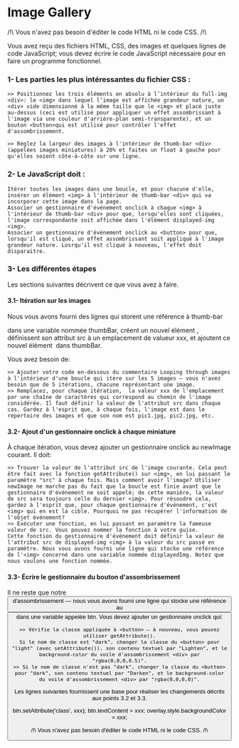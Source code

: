 # Image Gallery

/!\ Vous n'avez pas besoin d'éditer le code HTML ni le code CSS. /!\

Vous avez reçu des fichiers HTML, CSS, des images et quelques lignes de code JavaScript; vous devez écrire le code JavaScript nécessaire pour en faire un programme fonctionnel.

### 1- Les parties les plus intéressantes du fichier CSS :
    >> Positionnez les trois éléments en absolu à l’intérieur du full-img <div>: le <img> dans lequel l’image est affichée grandeur nature, un  <div> vide dimensionné à la même taille que le <img> et placé juste au-dessus (ceci est utilisé pour appliquer un effet assombrissant à l'image via une couleur d'arrière-plan semi-transparente), et un bouton <button>qui est utilisé pour contrôler l'effet d'assombrissement.

    >> Réglez la largeur des images à l'intérieur de thumb-bar <div>(appelées images miniatures) à 20% et faites un float à gauche pour qu'elles soient côte-à-côte sur une ligne.

### 2- Le JavaScript doit :

    Itérer toutes les images dans une boucle, et pour chacune d'elle, insérer un élément <img> à l'intérieur de thumb-bar <div> qui va incorporer cette image dans la page.
    Associer un gestionnaire d'événement onclick à chaque <img> à l'intérieur de thumb-bar <div> pour que, lorsqu'elles sont cliquées, l'image correspondante soit affichée dans l'élément displayed-img <img>.
    Associer un gestionnaire d'événement onclick au <button> pour que, lorsqu'il est cliqué, un effet assombrissant soit appliqué à l'image grandeur nature. Losrqu'il est cliqué à nouveau, l'effet doit disparaitre.

### 3- Les différentes étapes

Les sections suivantes décrivent ce que vous avez à faire.

#### 3.1- Itération sur les images

Nous vous avons fourni des lignes qui storent une référence à thumb-bar <div> dans une variable nommée thumbBar, créent un nouvel élément <img>, définissent son attribut src à un emplacement de valueur xxx, et ajoutent ce nouvel élément <img> dans thumbBar.

Vous avez besoin de:

    >> Ajouter votre code en-dessous du commentaire Looping through images à l'intérieur d'une boucle qui itère sur les 5 images — vous n'avez besoin que de 5 itérations, chacune représentant une image.
    >> Remplacez, pour chaque itération,  la valeur xxx de l'emplacement par une chaîne de caractères qui correspond au chemin de l'image considérée. Il faut définir la valeur de l'attribut src dans chaque cas. Gardez à l'esprit que, à chaque fois, l'image est dans le répertoire des images et que son nom est pic1.jpg, pic2.jpg, etc.

#### 3.2- Ajout d'un gestionnaire onclick à chaque miniature

À chaque itération, vous devez ajouter un gestionnaire onclick au newImage courant. Il doit:

    >> Trouver la valeur de l'attribut src de l'image courante. Cela peut être fait avec la fonction getAttribute() sur <img>, en lui passant le paramètre "src" à chaque fois. Mais comment avoir l'image? Utiliser newImage ne marche pas du fait que la boucle est finie avant que le gestionnaire d'événement ne soit appelé; de cette manière, la valeur de src sera toujours celle du dernier <img>. Pour résoudre cela, gardez à l'esprit que, pour chaque gestionnaire d'événement, c'est <img> qui en est la cible. Pourquoi ne pas récupérer l'information de l'objet événement?
    >> Exécuter une fonction, en lui passant en paramètre la fameuse valeur de src. Vous pouvez nommer la fonction à votre guise.
    Cette fonction du gestionnaire d'événement doit définir la valeur de l'attribut src de displayed-img <img> à la valeur du src passé en paramètre. Nous vous avons fourni une ligne qui stocke une référence de l'<img> concerné dans une variable nommée displayedImg. Notez que nous voulons une fonction nommée.

#### 3.3- Écrire le gestionnaire du bouton d'assombrissement

Il ne reste que notre <button> d'assombrissement — nous vous avons fourni une ligne qui stocke une référence au <button> dans une variable appelée btn. Vous devez ajouter un gestionnaire onclick qui:

    >> Vérifie la classe appliquée à <button> — à nouveau, vous pouvez utiliser getAttribute().
    Si le nom de classe est "dark", changer la classe du <button> pour "light" (avec setAttribute()), son contenu textuel par "Lighten", et le background-color du voile d'assombrissement <div> par "rgba(0,0,0,0.5)".
    >> Si le nom de classe n'est pas "dark", changer la classe du <button> pour "dark", son contenu textuel par "Darken", et le background-color du voile d'assombrissement <div> par "rgba(0,0,0,0)".

Les lignes suivantes fournissent une base pour réaliser les changements  décrits aux points 3.2 et 3.3.

btn.setAttribute('class', xxx);
btn.textContent = xxx;
overlay.style.backgroundColor = xxx;

/!\ Vous n'avez pas besoin d'éditer le code HTML ni le code CSS. /!\
